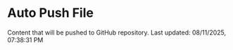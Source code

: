 # Auto Push File

Content that will be pushed to GitHub repository.
Last updated: 08/11/2025, 07:38:31 PM
